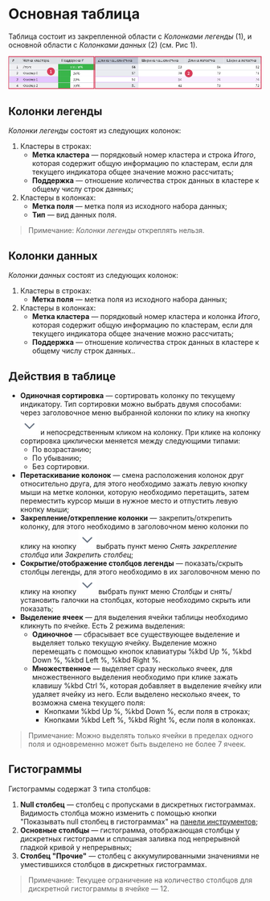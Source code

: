 # Основная таблица

Таблица состоит из закрепленной области с *Колонками легенды* (1), и основной области с *Колонками данных* (2) (см. Рис 1).

![Основная таблица.](./images/cluster-profilies-main-table.png)

## Колонки легенды

*Колонки легенды* состоят из следующих колонок:

1. Кластеры в строках:
   * **Метка кластера** — порядковый номер кластера и строка *Итого*, которая содержит общую информацию по кластерам, если для текущего индикатора общее значение можно рассчитать;
   * **Поддержка** — отношение количества строк данных в кластере к общему числу строк данных;
2. Кластеры в колонках:
   * **Метка поля** — метка поля из исходного набора данных;
   * **Тип** — вид данных поля.

>Примечание: *Колонки легенды* откреплять нельзя.

## Колонки данных

*Колонки данных* состоят из следующих колонок:

1. Кластеры в строках:
   * **Метка поля** — метка поля из исходного набора данных;
2. Кластеры в колонках:
   * **Метка кластера** — порядковый номер кластера и колонка *Итого*, которая содержит общую информацию по кластерам, если для текущего индикатора общее значение можно рассчитать;
   * **Поддержка** — отношение количества строк данных в кластере к общему числу строк данных..

## Действия в таблице

* **Одиночная сортировка** — сортировать колонку по текущему индикатору. Тип сортировки можно выбрать двумя способами: через заголовочное меню выбранной колонки по клику на кнопку ![Раскрыть](../../images/icons/toolbar-controls/down_default.svg) и непосредственным кликом на колонку. При клике на колонку сортировка циклически меняется между следующими типами:
  * По возрастанию;
  * По убыванию;
  * Без сортировки.
* **Перетаскивание колонок** — смена расположения колонок друг относительно друга, для этого необходимо зажать левую кнопку мыши на метке колонки, которую необходимо перетащить, затем переместить курсор мыши в нужное место и отпустить левую кнопку мыши;
* **Закрепление/открепление колонки** — закрепить/открепить колонку, для этого необходимо в заголовочном меню колонки по клику на кнопку ![Раскрыть](../../images/icons/toolbar-controls/down_default.svg)выбрать пункт меню *Снять закрепление столбца* или *Закрепить столбец*;
* **Сокрытие/отображение столбцов легенды** — показать/скрыть столбцы легенды, для этого необходимо в их заголовочном меню по клику на кнопку ![Раскрыть](../../images/icons/toolbar-controls/down_default.svg) выбрать пункт меню *Столбцы* и снять/установить галочки на столбцах, которые необходимо скрыть или показать;
* **Выделение ячеек** — для выделения ячейки таблицы необходимо кликнуть по ячейке. Есть 2 режима выделения:
    * **Одиночное** — сбрасывает все существующее выделение и выделяет только текущую ячейку. Выделение можно перемещать с помощью кнопок клавиатуры %kbd Up %, %kbd Down %, %kbd Left %, %kbd Right %.
    * **Множественное** — выделяет сразу несколько ячеек, для множественного выделения необходимо при клике зажать клавишу %kbd Ctrl %, которая добавляет в выделение ячейку или удаляет ячейку из него. Если выделено несколько ячеек, то возможна смена текущего поля:
      * Кнопками %kbd Up %, %kbd Down %, если поля в строках;
      * Кнопками %kbd Left %, %kbd Right %, если поля в колонках.

>Примечание: Можно выделять только ячейки в пределах одного поля и одновременно может быть выделено не более 7 ячеек.

## Гистограммы

Гистограммы содержат 3 типа столбцов:

1. **Null столбец** — столбец с пропусками в дискретных гистограммах. Видимость столбца можно изменить с помощью кнопки "Показывать null столбец в гистограммах" на [панели инструментов](./toolbar.md);
2. **Основные столбцы** — гистограмма, отображающая столбцы у дискретных гистограмм и сплошная заливка под непрерывной гладкой кривой у непрерывных;
3. **Столбец "Прочие"** — столбец с аккумулированными значениями не уместившихся столбцов в дискретных гистограммах.

>Примечание: Текущее ограничение на количество столбцов для дискретной гистограммы в ячейке — 12.

